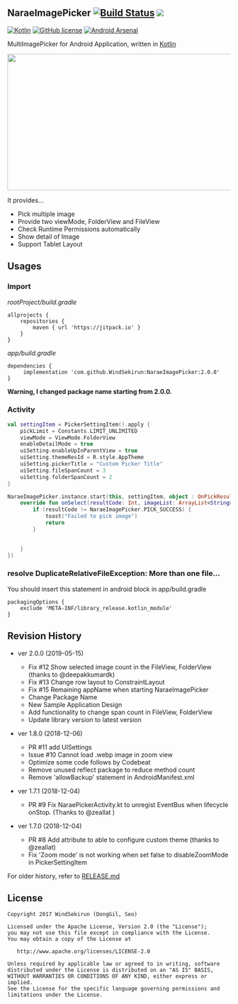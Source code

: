 ## NaraeImagePicker [![Build Status](https://build.uzuki.live/job/NaraeImagePicker/job/master/badge/icon)](https://build.uzuki.live/job/NaraeImagePicker/job/master/) [![](https://jitpack.io/v/WindSekirun/NaraeImagePicker.svg)](https://jitpack.io/#WindSekirun/NaraeImagePicker)

[![Kotlin](https://img.shields.io/badge/kotlin-1.3.3-blue.svg)](http://kotlinlang.org)	[![GitHub license](https://img.shields.io/badge/license-Apache%20License%202.0-blue.svg?style=flat)](http://www.apache.org/licenses/LICENSE-2.0) [![Android Arsenal](https://img.shields.io/badge/Android%20Arsenal-NaraeImagePicker-brightgreen.svg?style=flat)](https://android-arsenal.com/details/1/6695)

MultiImagePicker for Android Application, written in [Kotlin](http://kotlinlang.org) 

<img src="https://github.com/WindSekirun/NaraeImagePicker/blob/master/sample.png" width="600" height="308">

It provides...
 * Pick multiple image
 * Provide two viewMode, FolderView and FileView
 * Check Runtime Permissions automatically
 * Show detail of Image
 * Support Tablet Layout

## Usages

### Import

*rootProject/build.gradle*
```
allprojects {
    repositories {
	    maven { url 'https://jitpack.io' }
    }
}
```

*app/build.gradle*
```
dependencies {
     implementation 'com.github.WindSekirun:NaraeImagePicker:2.0.0'
}
```

**Warning, I changed package name starting from 2.0.0.**

### Activity
```kotlin
val settingItem = PickerSettingItem().apply {
    pickLimit = Constants.LIMIT_UNLIMITED
    viewMode = ViewMode.FolderView
    enableDetailMode = true
    uiSetting.enableUpInParentView = true
    uiSetting.themeResId = R.style.AppTheme
    uiSetting.pickerTitle = "Custom Picker Title"
    uiSetting.fileSpanCount = 3
    uiSetting.folderSpanCount = 2
}

NaraeImagePicker.instance.start(this, settingItem, object : OnPickResultListener {
    override fun onSelect(resultCode: Int, imageList: ArrayList<String>) {
        if (resultCode != NaraeImagePicker.PICK_SUCCESS) {
            toast("Failed to pick image")
            return
        }

        
    }
})
```

### resolve DuplicateRelativeFileException: More than one file...
You should insert this statement in android block in app/build.gradle

```
packagingOptions {
    exclude 'META-INF/library_release.kotlin_module'
}
```

## Revision History
* ver 2.0.0 (2019-05-15)
  * Fix #12 Show selected image count in the FileView, FolderView (thanks to @deepakkumardk)
  * Fix #13 Change row layout to ConstraintLayout
  * Fix #15 Remaining appName when starting NaraeImagePicker
  * Change Package Name
  * New Sample Application Design
  * Add functionality to change span count in FileView, FolderView
  * Update library version to latest version

* ver 1.8.0 (2018-12-06)
  * PR #11 add UISettings
  * Issue #10 Cannot load .webp image in zoom view
  * Optimize some code follows by Codebeat
  * Remove unused reflect package to reduce method count
  * Remove 'allowBackup' statement in AndroidManifest.xml

* ver 1.7.1 (2018-12-04)
  * PR #9 Fix NaraePickerActivity.kt to unregist EventBus when lifecycle onStop. (Thanks to @zeallat )

* ver 1.7.0 (2018-12-04)
  * PR #8 Add attribute to able to configure custom theme (thanks to @zeallat)
  * Fix 'Zoom mode' is not working when set false to disableZoomMode in PickerSettingItem

For older history, refer to [RELEASE.md](RELEASE.md)

## License

```
Copyright 2017 WindSekirun (DongGil, Seo)

Licensed under the Apache License, Version 2.0 (the "License");
you may not use this file except in compliance with the License.
You may obtain a copy of the License at

   http://www.apache.org/licenses/LICENSE-2.0

Unless required by applicable law or agreed to in writing, software
distributed under the License is distributed on an "AS IS" BASIS,
WITHOUT WARRANTIES OR CONDITIONS OF ANY KIND, either express or implied.
See the License for the specific language governing permissions and
limitations under the License.
```
